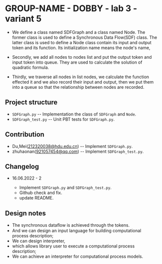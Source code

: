 # GROUP-NAME - DOBBY - lab 3 - variant 5


- We define a class named SDFGraph and a class named Node.
The former class is used to define a Synchronous Data Flow(SDF) class.
The latter class is used to define a Node class
contain its input and output token and its function.
Its initialization name means the node's name,


- Secondly, we add all nodes to nodes list and
put the output token and input token into queue.
They are used to calculate the solution of quadratic formula.

- Thirdly, we traverse all nodes in list nodes,
 we calculate the function effected it and we also record their input and output,
 then we put them into a queue so that the relationship between nodes are recorded.

## Project structure

- `SDFGraph.py` -- Implementation the class of `SDFGraph` and `Node`.
- `SDFGraph_test.py` -- Unit PBT tests for `SDFGraph.py`.

## Contribution

- Du,Mei(212320038@hdu.edu.cn) -- Implement `SDFGraph.py`.
- zhuhaonan(921057454@qq.com) -- Implement `SDFGraph_test.py`.

## Changelog

- 16.06.2022 - 2

  - Implement `SDFGraph.py` and `SDFGraph_test.py`.
  - Github check and fix.
  - update README.

## Design notes

- The synchronous dataﬂow is achieved through the tokens.
- And we can design an input language for building computational process description;
- We can design interpreter,
- which allows library user to execute a computational process description;
- We can achieve an interpreter for computational process models.
